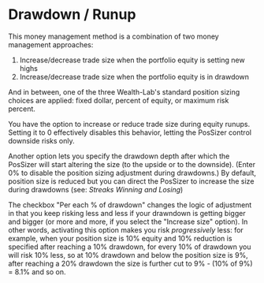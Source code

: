 # Drawdown / Runup 

This money management method is a combination of two money management approaches:

1. Increase/decrease trade size when the portfolio equity is setting new highs
2. Increase/decrease trade size when the portfolio equity is in drawdown

And in between, one of the three Wealth-Lab's standard position sizing choices are applied: fixed dollar, percent of equity, or maximum risk percent.

You have the option to increase or reduce trade size during equity runups. Setting it to 0 effectively disables this behavior, letting the PosSizer control downside risks only.

Another option lets you specify the drawdown depth after which the PosSizer will start altering the size (to the upside or to the downside). (Enter 0% to disable the position sizing adjustment during drawdowns.) By default, position size is reduced but you can direct the PosSizer to increase the size during drawdowns (see: *Streaks Winning and Losing*)

The checkbox "Per each % of drawdown" changes the logic of adjustment in that you keep risking less and less if your drawndown is getting bigger and bigger (or more and more, if you select the "Increase size" option). In other words, activating this option makes you risk *progressively* less: for example, when your position size is 10% equity and 10% reduction is specified after reaching a 10% drawdown, for every 10% of drawdown you will risk 10% less, so at 10% drawdown and below the position size is 9%, after reaching a 20% drawdown the size is further cut to 9% - (10% of 9%) = 8.1% and so on.